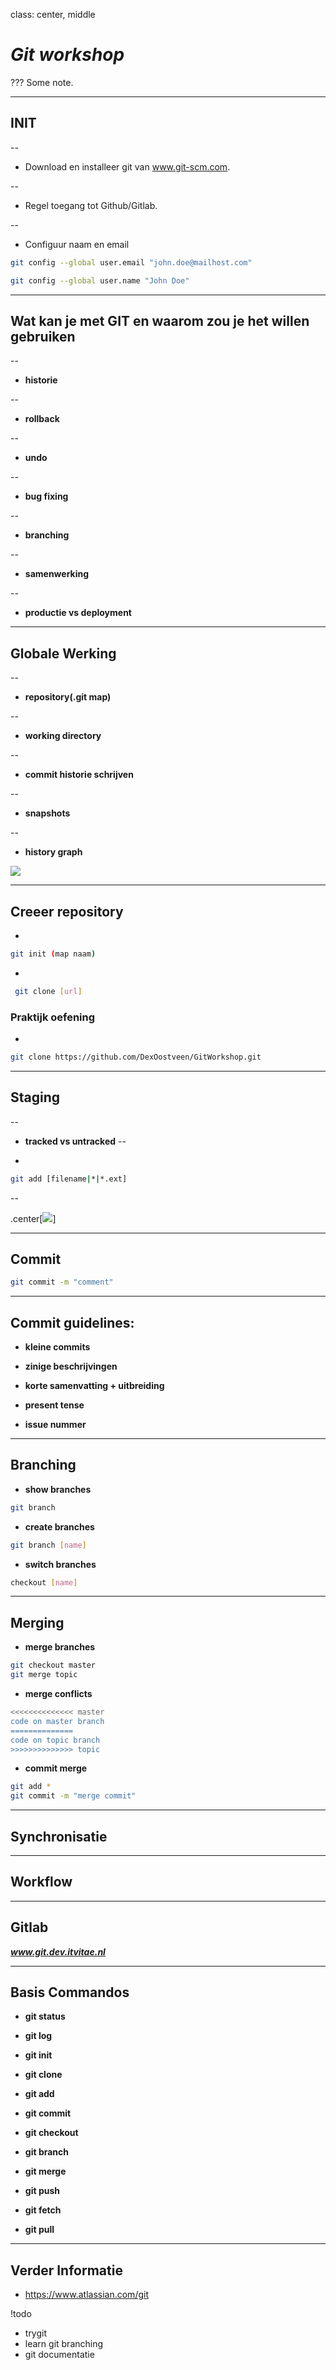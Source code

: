 
class: center, middle
# _Git workshop_ 

???
Some note.


---
## INIT

--

- Download en installeer git van www.git-scm.com.

--

- Regel toegang tot Github/Gitlab.

--

- Configuur naam en email

```bash
git config --global user.email "john.doe@mailhost.com"

git config --global user.name "John Doe"
```

---
## Wat kan je met GIT en waarom zou je het willen gebruiken 
--

-   **historie** 

--

-   **rollback**

--

-   **undo**

--

-   **bug fixing** 

--

-   **branching**

--

-   **samenwerking** 

--

-   **productie vs deployment** 

---

## Globale Werking


--

-   **repository(.git map)**

--

-   **working directory**

--

-   **commit historie schrijven**

--

-   **snapshots**

--

-   **history graph**

![](http://i.stack.imgur.com/OLmxz.png)

---

## Creeer repository
- 
```bash 
git init (map naam) 
```

- 
```bash
 git clone [url]
```
### Praktijk oefening
- 
```bash 
git clone https://github.com/DexOostveen/GitWorkshop.git 
```

---

## Staging

--

- **tracked vs untracked**
--

- 
```bash
git add [filename|*|*.ext]
```
--
 
.center[![](https://git-scm.com/figures/18333fig0201-tn.png)]
<!-- ![](https://git-scm.com/book/en/v2/book/01-introduction/images/areas.png) -->

---

## Commit

```bash
git commit -m "comment"
```

---
## Commit guidelines:

-   **kleine commits**

-   **zinige beschrijvingen**

-   **korte samenvatting + uitbreiding**

-   **present tense**

-   **issue nummer**

---

## Branching  

- **show branches** 
```bash
git branch
```
- **create branches**
```bash
git branch [name]
```
- **switch branches**
```bash
checkout [name]
```
---

## Merging

- **merge branches**
```bash
git checkout master
git merge topic
```

- **merge conflicts**
```bash
<<<<<<<<<<<<<< master
code on master branch
==============
code on topic branch
>>>>>>>>>>>>>> topic
```

- **commit merge**
```bash
git add *
git commit -m "merge commit"
```


---

## Synchronisatie
<!-- remotes -->
<!-- add remotes -->
<!-- server/master vs origin/master vs master -->

<!-- push -->
<!-- fetch -->
<!-- pull -->

---

## Workflow
<!-- init of clone -->
<!-- edit -->
<!-- status -->
<!-- stage -->
<!-- status -->
<!-- commit -->
<!-- log -->
<!-- fetch -->
<!-- status -->
<!-- pull -->
<!-- status -->
<!-- push -->
<!-- status -->
---

## Gitlab

_**www.git.dev.itvitae.nl**_

---

## Basis Commandos

- **git status**
- **git log**


- **git init**
- **git clone**


- **git add**
- **git commit**


- **git checkout**
- **git branch**
- **git merge**


- **git push**
- **git fetch**
- **git pull**


---

## Verder Informatie

- https://www.atlassian.com/git

!todo
- trygit
- learn git branching
- git documentatie